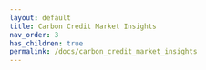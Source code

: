 ```yaml
---
layout: default
title: Carbon Credit Market Insights
nav_order: 3
has_children: true
permalink: /docs/carbon_credit_market_insights
---
```




